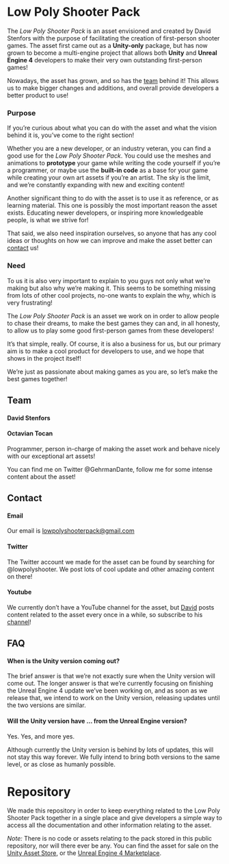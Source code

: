 # Low Poly Shooter Pack

The _Low Poly Shooter Pack_ is an asset envisioned and created by David Stenfors with the purpose of facilitating the creation of first-person shooter games. The asset first came out as a **Unity-only** package, but has now grown to become a multi-engine project that allows both **Unity** and **Unreal Engine 4** developers to make their very own outstanding first-person games!

Nowadays, the asset has grown, and so has the [team](https://github.com/GehrmanDante/Low-Poly-Shooter-Pack/blob/main/README.md#team) behind it! This allows us to make bigger changes and additions, and overall provide developers a better product to use!

### Purpose

If you’re curious about what you can do with the asset and what the vision behind it is, you’ve come to the right section!

Whether you are a new developer, or an industry veteran, you can find a good use for the _Low Poly Shooter Pack_. You could use the meshes and animations to **prototype** your game while writing the code yourself if you’re a programmer, or maybe use the **built-in code** as a base for your game while creating your own art assets if you’re an artist. The sky is the limit, and we’re constantly expanding with new and exciting content!

Another significant thing to do with the asset is to use it as reference, or as learning material. This one is possibly the most important reason the asset exists. Educating newer developers, or inspiring more knowledgeable people, is what we strive for! 

That said, we also need inspiration ourselves, so anyone that has any cool ideas or thoughts on how we can improve and make the asset better can [contact](https://github.com/GehrmanDante/Low-Poly-Shooter-Pack/blob/main/README.md#contact) us!

### Need

To us it is also very important to explain to you guys not only what we’re making but also why we’re making it. This seems to be something missing from lots of other cool projects, no-one wants to explain the why, which is very frustrating! 

The _Low Poly Shooter Pack_ is an asset we work on in order to allow people to chase their dreams, to make the best games they can and, in all honesty, to allow us to play some good first-person games from these developers!

It’s that simple, really. Of course, it is also a business for us, but our primary aim is to make a cool product for developers to use, and we hope that shows in the project itself!

We’re just as passionate about making games as you are, so let’s make the best games together!

## Team

#### David Stenfors

#### Octavian Tocan

Programmer, person in-charge of making the asset work and behave nicely with our exceptional art assets! 

You can find me on Twitter @GehrmanDante, follow me for some intense content about the asset!

## Contact

#### Email

Our email is lowpolyshooterpack@gmail.com

#### Twitter

The Twitter account we made for the asset can be found by searching for @lowpolyshooter. We post lots of cool update and other amazing content on there!

#### Youtube

We currently don’t have a YouTube channel for the asset, but [David](https://github.com/GehrmanDante/Low-Poly-Shooter-Pack#david-stenfors) posts content related to the asset every once in a while, so subscribe to his [channel](https://www.youtube.com/channel/UCyMr-C4zbquMN_ZWk7VMpeg)!

## FAQ

#### When is the Unity version coming out?

The brief answer is that we’re not exactly sure when the Unity version will come out. The longer answer is that we’re currently focusing on finishing the Unreal Engine 4 update we’ve been working on, and as soon as we release that, we intend to work on the Unity version, releasing updates until the two versions are similar.

#### Will the Unity version have ... from the Unreal Engine version?

Yes. Yes, and more yes. 

Although currently the Unity version is behind by lots of updates, this will not stay this way forever. We fully intend to bring both versions to the same level, or as close as humanly possible.

# Repository

We made this repository in order to keep everything related to the Low Poly Shooter Pack together in a single place and give developers a simple way to access all the documentation and other information relating to the asset.

_Note:_ There is no code or assets relating to the pack stored in this public repository, nor will there ever be any. You can find the asset for sale on the [Unity Asset Store](https://assetstore.unity.com/packages/3d/props/weapons/low-poly-fps-pack-54947), or the [Unreal Engine 4 Marketplace](https://www.unrealengine.com/marketplace/en-US/product/low-poly-fps-pack?sessionInvalidated=true).

